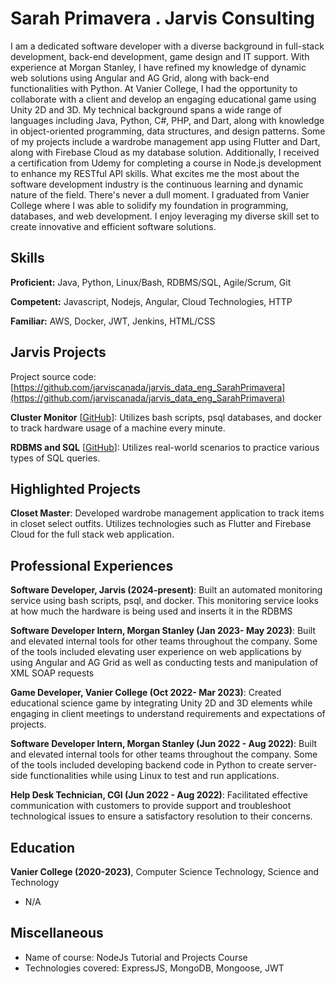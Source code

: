 # Sarah Primavera . Jarvis Consulting

I am a dedicated software developer with a diverse background in full-stack development, back-end development, game design and IT support. With experience at Morgan Stanley, I have refined my knowledge of dynamic web solutions using Angular and AG Grid, along with back-end functionalities with Python. At Vanier College, I had the opportunity to collaborate with a client and develop an engaging educational game using Unity 2D and 3D. My technical background spans a wide range of languages including Java, Python, C#, PHP, and Dart, along with knowledge in object-oriented programming, data structures, and design patterns. Some of my projects include a wardrobe management app using Flutter and Dart, along with Firebase Cloud as my database solution. Additionally, I received a certification from Udemy for completing a course in Node.js development to enhance my RESTful API skills. What excites me the most about the software development industry is the continuous learning and dynamic nature of the field. There's never a dull moment. I graduated from Vanier College where I was able to solidify my foundation in programming, databases, and web development. I enjoy leveraging my diverse skill set to create innovative and efficient software solutions.

## Skills

**Proficient:** Java, Python, Linux/Bash, RDBMS/SQL, Agile/Scrum, Git

**Competent:** Javascript, Nodejs, Angular, Cloud Technologies, HTTP

**Familiar:** AWS, Docker, JWT, Jenkins, HTML/CSS

## Jarvis Projects

Project source code: [https://github.com/jarviscanada/jarvis_data_eng_SarahPrimavera](https://github.com/jarviscanada/jarvis_data_eng_SarahPrimavera)


**Cluster Monitor** [[GitHub](https://github.com/jarviscanada/jarvis_data_eng_SarahPrimavera/tree/master/linux_sql)]: Utilizes bash scripts, psql databases, and docker to track hardware usage of a machine every minute.

**RDBMS and SQL** [[GitHub](https://github.com/jarviscanada/jarvis_data_eng_SarahPrimavera/tree/master/sql)]: Utilizes real-world scenarios to practice various types of SQL queries.


## Highlighted Projects
**Closet Master**: Developed wardrobe management application to track items in closet select outfits. Utilizes technologies such as Flutter and Firebase Cloud for the full stack web application.


## Professional Experiences

**Software Developer, Jarvis (2024-present)**: Built an automated monitoring service using bash scripts, psql, and docker. This monitoring service looks at how much the hardware is being used and inserts it in the RDBMS

**Software Developer Intern, Morgan Stanley (Jan 2023- May 2023)**: Built and elevated internal tools for other teams throughout the company. Some of the tools included elevating user experience on web applications by using Angular and AG Grid as well as conducting tests and manipulation of XML SOAP requests

**Game Developer, Vanier College (Oct 2022- Mar 2023)**: Created educational science game by integrating Unity 2D and 3D elements while engaging in client meetings to understand requirements and expectations of projects.

**Software Developer Intern, Morgan Stanley (Jun 2022 - Aug 2022)**: Built and elevated internal tools for other teams throughout the company. Some of the tools included developing backend code in Python to create server-side functionalities while using Linux to test and run applications.

**Help Desk Technician, CGI (Jun 2022 - Aug 2022)**: Facilitated effective communication with customers to provide support and troubleshoot technological issues to ensure a satisfactory resolution to their concerns. 


## Education
**Vanier College (2020-2023)**, Computer Science Technology, Science and Technology
- N/A


## Miscellaneous
- Name of course: NodeJs Tutorial and Projects Course
- Technologies covered: ExpressJS, MongoDB, Mongoose, JWT